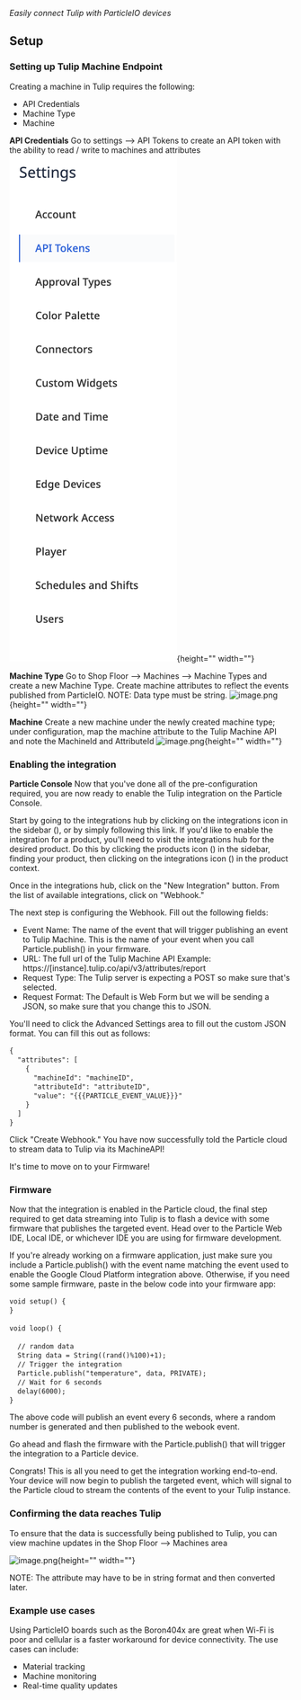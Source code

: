 
*Easily connect Tulip with ParticleIO devices*

## Setup

### Setting up Tulip Machine Endpoint
Creating a machine in Tulip requires the following:
* API Credentials
* Machine Type
* Machine

**API Credentials**
Go to settings --> API Tokens to create an API token with the ability to read / write to machines and attributes
![image.png](./images/api_token.png){height="" width=""}

**Machine Type**
Go to Shop Floor --> Machines --> Machine Types and create a new Machine Type. Create machine attributes to reflect the events published from ParticleIO. NOTE: Data type must be string. 
![image.png](https://cdn.document360.io/7c6ff534-cad3-4fc8-9583-912c4016362f/Images/Documentation/image%28204%29.png){height="" width=""}

**Machine**
Create a new machine under the newly created machine type; under configuration, map the machine attribute to the Tulip Machine API and note the MachineId and AttributeId
![image.png](https://cdn.document360.io/7c6ff534-cad3-4fc8-9583-912c4016362f/Images/Documentation/image%28205%29.png){height="" width=""}


### Enabling the integration
**Particle Console**
Now that you've done all of the pre-configuration required, you are now ready to enable the Tulip integration on the Particle Console.

Start by going to the integrations hub by clicking on the integrations icon in the sidebar (), or by simply following this link. If you'd like to enable the integration for a product, you'll need to visit the integrations hub for the desired product. Do this by clicking the products icon () in the sidebar, finding your product, then clicking on the integrations icon () in the product context.

Once in the integrations hub, click on the "New Integration" button. From the list of available integrations, click on "Webhook."


The next step is configuring the Webhook. Fill out the following fields:

* Event Name: The name of the event that will trigger publishing an event to Tulip Machine. This is the name of your event when you call Particle.publish() in your firmware.
* URL: The full url of the Tulip Machine API Example: https://[instance].tulip.co/api/v3/attributes/report
* Request Type: The Tulip server is expecting a POST so make sure that's selected.
* Request Format: The Default is Web Form but we will be sending a JSON, so make sure that you change this to JSON.


You'll need to click the Advanced Settings area to fill out the custom JSON format. You can fill this out as follows:

```
{
  "attributes": [
    {
      "machineId": "machineID",
      "attributeId": "attributeID",
      "value": "{{{PARTICLE_EVENT_VALUE}}}"
    }
  ]
}
```

Click "Create Webhook." You have now successfully told the Particle cloud to stream data to Tulip via its MachineAPI!

It's time to move on to your Firmware!

### Firmware
Now that the integration is enabled in the Particle cloud, the final step required to get data streaming into Tulip is to flash a device with some firmware that publishes the targeted event. Head over to the Particle Web IDE, Local IDE, or whichever IDE you are using for firmware development.

If you're already working on a firmware application, just make sure you include a Particle.publish() with the event name matching the event used to enable the Google Cloud Platform integration above. Otherwise, if you need some sample firmware, paste in the below code into your firmware app:

```
void setup() {
}

void loop() {

  // random data
  String data = String((rand()%100)+1); 
  // Trigger the integration
  Particle.publish("temperature", data, PRIVATE);
  // Wait for 6 seconds
  delay(6000);
}
```
The above code will publish an event every 6 seconds, where a random number is generated and then published to the webook event.

Go ahead and flash the firmware with the Particle.publish() that will trigger the integration to a Particle device.

Congrats! This is all you need to get the integration working end-to-end. Your device will now begin to publish the targeted event, which will signal to the Particle cloud to stream the contents of the event to your Tulip instance.

### Confirming the data reaches Tulip
To ensure that the data is successfully being published to Tulip, you can view machine updates in the Shop Floor --> Machines area

![image.png](https://cdn.document360.io/7c6ff534-cad3-4fc8-9583-912c4016362f/Images/Documentation/image%28202%29.png){height="" width=""}

NOTE: The attribute may have to be in string format and then converted later.

### Example use cases
Using ParticleIO boards such as the Boron404x are great when Wi-Fi is poor and cellular is a faster workaround for device connectivity. The use cases can include:
* Material tracking
* Machine monitoring
* Real-time quality updates
